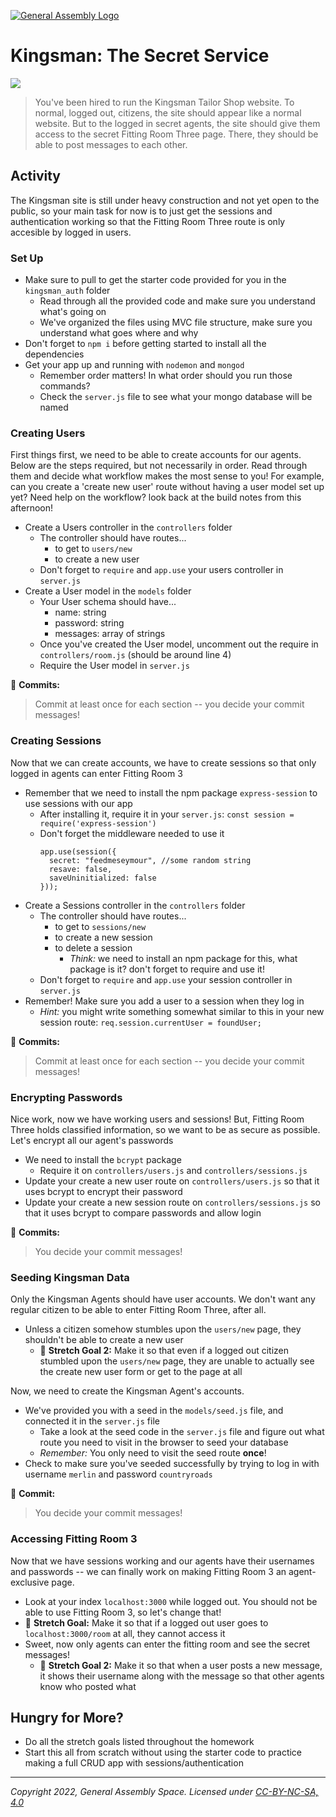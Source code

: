 [![General Assembly Logo](https://ga-dash.s3.amazonaws.com/production/assets/logo-9f88ae6c9c3871690e33280fcf557f33.png)](https://generalassemb.ly)

# Kingsman: The Secret Service

![](https://imgur.com/UILh3pk.png)

> You've been hired to run the Kingsman Tailor Shop website. To normal, logged out, citizens, the site should appear like a normal website. But to the logged in secret agents, the site should give them access to the secret Fitting Room Three page. There, they should be able to post messages to each other. 

## Activity 

The Kingsman site is still under heavy construction and not yet open to the public, so your main task for now is to just get the sessions and authentication working so that the Fitting Room Three route is only accesible by logged in users.  

### Set Up

- Make sure to pull to get the starter code provided for you in the `kingsman_auth` folder 
  - Read through all the provided code and make sure you understand what's going on
  - We've organized the files using MVC file structure, make sure you understand what goes where and why
- Don't forget to `npm i` before getting started to install all the dependencies 
- Get your app up and running with `nodemon` and `mongod`
  - Remember order matters! In what order should you run those commands?
  - Check the `server.js` file to see what your mongo database will be named
  
### Creating Users 

First things first, we need to be able to create accounts for our agents. Below are the steps required, but not necessarily in order. Read through them and decide what workflow makes the most sense to you! For example, can you create a 'create new user' route without having a user model set up yet? Need help on the workflow? look back at the build notes from this afternoon!

- Create a Users controller in the `controllers` folder
  - The controller should have routes...
    - to get to `users/new` 
    - to create a new user
  - Don't forget to `require` and `app.use` your users controller in `server.js`
- Create a User model in the `models` folder
  - Your User schema should have... 
      - name: string 
      - password: string 
      - messages: array of strings
  - Once you've created the User model, uncomment out the require in `controllers/room.js` (should be around line 4)
  - Require the User model in `server.js`

:red_circle: **Commits:** 
> Commit at least once for each section -- you decide your commit messages!

### Creating Sessions

Now that we can create accounts, we have to create sessions so that only logged in agents can enter Fitting Room 3 

- Remember that we need to install the npm package `express-session` to use sessions with our app
  - After installing it, require it in your `server.js`: `const session = require('express-session')`
  - Don't forget the middleware needed to use it 
    ``` 
    app.use(session({
      secret: "feedmeseymour", //some random string
      resave: false,
      saveUninitialized: false
    }));
    ```
- Create a Sessions controller in the `controllers` folder
  - The controller should have routes...
    - to get to `sessions/new`
    - to create a new session
    - to delete a session 
      - _Think:_ we need to install an npm package for this, what package is it? don't forget to require and use it!
  - Don't forget to `require` and `app.use` your session controller in `server.js`
- Remember! Make sure you add a user to a session when they log in 
   - _Hint:_ you might write something somewhat similar to this in your new session route: `req.session.currentUser = foundUser;`

:red_circle: **Commits:** 
> Commit at least once for each section -- you decide your commit messages!
  
### Encrypting Passwords

Nice work, now we have working users and sessions! But, Fitting Room Three holds classified information, so we want to be as secure as possible. Let's encrypt all our agent's passwords 

- We need to install the `bcrypt` package
  - Require it on `controllers/users.js` and `controllers/sessions.js`
- Update your create a new user route on `controllers/users.js` so that it uses bcrypt to encrypt their password
- Update your create a new session route on `controllers/sessions.js` so that it uses bcrypt to compare passwords and allow login
  
:red_circle: **Commits:** 
> You decide your commit messages!

### Seeding Kingsman Data 

Only the Kingsman Agents should have user accounts. We don't want any regular citizen to be able to enter Fitting Room Three, after all.

- Unless a citizen somehow stumbles upon the `users/new` page, they shouldn't be able to create a new user
  - :footprints: **Stretch Goal 2:** Make it so that even if a logged out citizen stumbled upon the `users/new` page, they are unable to actually see the create new user form or get to the page at all

Now, we need to create the Kingsman Agent's accounts. 

- We've provided you with a seed in the `models/seed.js` file, and connected it in the `server.js` file
  - Take a look at the seed code in the `server.js` file and figure out what route you need to visit in the browser to seed your database
   - *Remember:* You only need to visit the seed route **once**! 
- Check to make sure you've seeded successfully by trying to log in with username `merlin` and password `countryroads`

:red_circle: **Commit:** 
> You decide your commit messages!

### Accessing Fitting Room 3

Now that we have sessions working and our agents have their usernames and passwords -- we can finally work on making Fitting Room 3 an agent-exclusive page. 

- Look at your index `localhost:3000` while logged out. You should not be able to use Fitting Room 3, so let's change that!
 - :footprints: **Stretch Goal:** Make it so that if a logged out user goes to `localhost:3000/room` at all, they cannot access it 
- Sweet, now only agents can enter the fitting room and see the secret messages! 
  - :footprints: **Stretch Goal 2:** Make it so that when a user posts a new message, it shows their username along with the message so that other agents know who posted what

## Hungry for More?

- Do all the stretch goals listed throughout the homework
- Start this all from scratch without using the starter code to practice making a full CRUD app with sessions/authentication

---

_Copyright 2022, General Assembly Space. Licensed under [CC-BY-NC-SA, 4.0](https://creativecommons.org/licenses/by-nc-sa/4.0/)_
